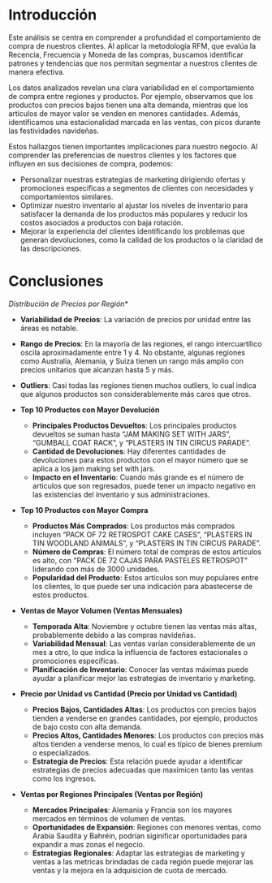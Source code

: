# Introducción 
Este análisis se centra en comprender a profundidad el comportamiento de compra de nuestros clientes. Al aplicar la metodología RFM, que evalúa la Recencia, Frecuencia y Moneda de las compras, buscamos identificar patrones y tendencias que nos permitan segmentar a nuestros clientes de manera efectiva.

Los datos analizados revelan una clara variabilidad en el comportamiento de compra entre regiones y productos. Por ejemplo, observamos que los productos con precios bajos tienen una alta demanda, mientras que los artículos de mayor valor se venden en menores cantidades. Además, identificamos una estacionalidad marcada en las ventas, con picos durante las festividades navideñas.

Estos hallazgos tienen importantes implicaciones para nuestro negocio. Al comprender las preferencias de nuestros clientes y los factores que influyen en sus decisiones de compra, podemos:

* Personalizar nuestras estrategias de marketing dirigiendo ofertas y promociones específicas a segmentos de clientes con necesidades y comportamientos similares.
* Optimizar nuestro inventario al ajustar los niveles de inventario para satisfacer la demanda de los productos más populares y reducir los costos asociados a productos con baja rotación.
* Mejorar la experiencia del clientes identificando  los problemas que generan devoluciones, como la calidad de los productos o la claridad de las descripciones.


# Conclusiones
*Distribución de Precios por Región**
  - **Variabilidad de Precios**: La variación de precios por unidad entre las áreas es notable.
  - **Rango de Precios**: En la mayoría de las regiones, el rango intercuartílico oscila aproximadamente entre 1 y 4. No obstante, algunas regiones como Australia, Alemania, y Suiza tienen un rango más amplio con precios unitarios que alcanzan hasta 5 y más.
  - **Outliers**: Casi todas las regiones tienen muchos outliers, lo cual indica que algunos productos son considerablemente más caros que otros.

- **Top 10 Productos con Mayor Devolución**
  - **Principales Productos Devueltos**: Los principales productos devueltos se suman hasta “JAM MAKING SET WITH JARS”, “GUMBALL COAT RACK”, y “PLASTERS IN TIN CIRCUS PARADE”.
  - **Cantidad de Devoluciones**: Hay diferentes cantidades de devoluciones para estos productos con el mayor número que se aplica a los jam making set with jars.
  - **Impacto en el Inventario**: Cuando más grande es el número de articulos que son regresados, puede tener un impacto negativo en las existencias del inventario y sus administraciones.

- **Top 10 Productos con Mayor Compra**
  - **Productos Más Comprados**: Los productos más comprados incluyen “PACK OF 72 RETROSPOT CAKE CASES”, “PLASTERS IN TIN WOODLAND ANIMALS”, y “PLASTERS IN TIN CIRCUS PARADE”.
  - **Número de Compras**: El número total de compras de estos artículos es alto, con "PACK DE 72 CAJAS PARA PASTELES RETROSPOT" liderando con más de 3000 unidades.
  - **Popularidad del Producto**: Estos artículos son muy populares entre los clientes, lo que puede ser una indicación para abastecerse de estos productos.

- **Ventas de Mayor Volumen (Ventas Mensuales)**
  - **Temporada Alta**: Noviembre y octubre tienen las ventas más altas, probablemente debido a las compras navideñas.
  - **Variabilidad Mensual**: Las ventas varían considerablemente de un mes a otro, lo que indica la influencia de factores estacionales o promociones específicas.
  - **Planificación de Inventario**: Conocer las ventas máximas puede ayudar a planificar mejor las estrategias de inventario y marketing.

- **Precio por Unidad vs Cantidad (Precio por Unidad vs Cantidad)**
  - **Precios Bajos, Cantidades Altas**: Los productos con precios bajos tienden a venderse en grandes cantidades, por ejemplo, productos de bajo costo con alta demanda.
  - **Precios Altos, Cantidades Menores**: Los productos con precios más altos tienden a venderse menos, lo cual es típico de bienes premium o especializados.
  - **Estrategia de Precios**: Esta relación puede ayudar a identificar estrategias de precios adecuadas que maximicen tanto las ventas como los ingresos.

- **Ventas por Regiones Principales (Ventas por Región)**
  - **Mercados Principales**: Alemania y Francia son los mayores mercados en términos de volumen de ventas.
  - **Oportunidades de Expansión**: Regiones con menores ventas, como Arabia Saudita y Bahréin, podrían siginificar oportunidades para expandir a mas zonas el negocio.
  - **Estrategias Regionales**: Adaptar las estrategias de marketing y ventas a las metricas brindadas de cada región puede mejorar las ventas y la mejora en la adquisicion de cuota de mercado.
